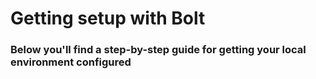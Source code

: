 # Getting setup with Bolt
### Below you'll find a step-by-step guide for getting your local environment configured